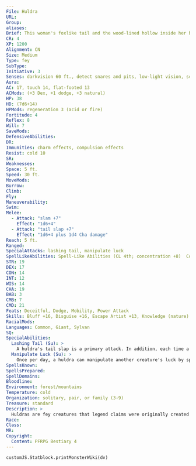 ```yaml
---
File: Huldra
URL: 
Group: 
aliases: 
Brief: This woman's foxlike tail and the wood-lined hollow inside her back reveal her true fey nature.
CR: 4
XP: 1200
Alignment: CN
Size: Medium
Type: fey
SubType: 
Initiative: 3
Senses: darkvision 60 ft., detect snares and pits, low-light vision, scent; Perception +12
Aura: 
AC: 17, touch 14, flat-footed 13
ACMods: (+3 Dex, +1 dodge, +3 natural)
HP: 38
HD: (7d6+14)
HPMods: regeneration 3 (acid or fire)
Fortitude: 4
Reflex: 8
Will: 7
SaveMods: 
DefensiveAbilities: 
DR: 
Immunities: charm effects, compulsion effects
Resist: cold 10
SR: 
Weaknesses: 
Space: 5 ft.
Speed: 30 ft.
MoveMods: 
Burrow: 
Climb: 
Fly: 
Maneuverability: 
Swim: 
Melee: 
  - Attack: "slam +7"
    Effect: "1d6+4"
  - Attack: "tail slap +7"
    Effect: "1d6+4 plus 1d4 Cha damage"
Reach: 5 ft.
Ranged: 
SpecialAttacks: lashing tail, manipulate luck
SpellLikeAbilities: Spell-Like Abilities (CL 4th; concentration +8)  Constant-detect snares and pits, endure elements, pass without trace   3/day-charm person (DC 15), daze monster (DC 16), wood shape   1/day-deep slumber (DC 17)
STR: 19
DEX: 17
CON: 14
INT: 12
WIS: 14
CHA: 19
BAB: 3
CMB: 7
CMD: 21
Feats: Deceitful, Dodge, Mobility, Power Attack
Skills: Bluff +16, Disguise +16, Escape Artist +13, Knowledge (nature) +11, Perception +12, Stealth +13, Use Magic Device +14
RacialMods: 
Languages: Common, Giant, Sylvan
SQ: 
SpecialAbilities:
  Lashing Tail (Su): >
    A huldra's tail slap is a primary attack. In addition, each time a huldra damages a creature with her tail slap, she deals 1d4 points of Charisma damage, causing her target to grow progressively more deformed and ugly with each strike. A successful DC 15 Fortitude save negates the Charisma damage. The save DC is Constitution-based.
  Manipulate Luck (Su): >
    Once per day, a huldra can manipulate another creature's luck by spending a full-round action, during which the huldra must remain in physical contact with the target creature. When the huldra uses this ability, she must choose whether she is imparting good luck or bad luck. A creature granted good luck gains a +2 luck bonus on all saving throws, attack rolls, and skill checks, while a creature afflicted with bad luck takes a -4 penalty on all saving throws, attack rolls, and skill checks. A successful DC 17 Will save negates the effect. Huldras cannot be the target of this ability. This effect lasts for 24 hours and is a curse effect. The save DC is Charisma-based.
SpellsKnown: 
SpellsPrepared: 
SpellDomains: 
Bloodline: 
Environment: forest/mountains
Temperature: cold
Organization: solitary, pair, or family (3-9)
Treasure: standard
Description: >
  Huldras are fey creatures that legend claims were originally created by troll witches to lure humans into their clutches. Every huldra is aware of this tale, finds it insulting, and denies it at length-yet the legend persists. There's no greater way to inf lame a huldra to anger than to speak about this myth (especially while expressing distrust or contempt for the huldra), and the huldras' hatred of all things trollish is well known among scholars of the fey and those who regularly encounter the less common fey creatures. From the front, a huldra appears to be a beautiful human woman, yet two distinctive features mark the huldra as something supernatural: her long, foxlike tail, and the fact that she doesn't have a solid back-merely a hole that reveals her body to be a hollow, bark-lined shell. Most huldras wear their hair long to mask the hole in their backs, and they prefer long gowns to hide their tails when interacting with humanoids. Though huldras are not ashamed of their status as fey, they react rather negatively when someone points out their tails. So long as humanoids are respectful, however, huldras tend to be curious about other races, and may aid those who pass through their territories by telling them the best places for hunting or fishing. Huldras sometimes become enamored of woodcutters or others who adventure outdoors, and invite these paramours to share their beds, but such romances usually end in disappointment and misunderstanding on both sides. Despite their relatively lithe frames, huldras are deceptively strong, and stories abound of them performing astonishing feats of strength such as straightening horseshoes and tossing aside attackers, and their natural weapons are quite potent.
Race: 
Class: 
MR: 
Copyright:
  Content: PFRPG Bestiary 4
---
```

```dataviewjs
customJS.Statblock.printMonsterWiki(dv)
```
